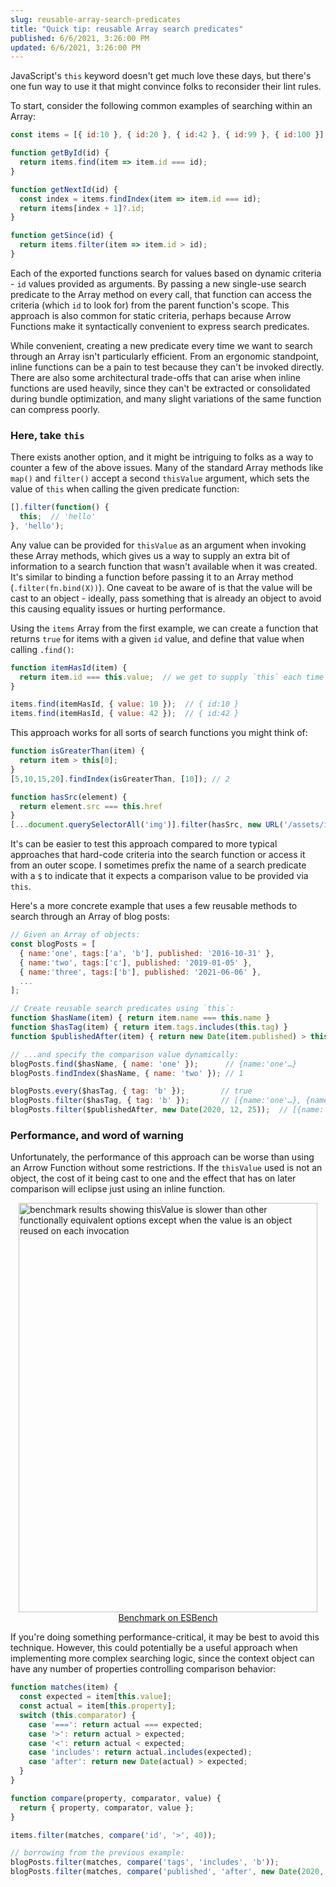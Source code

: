 ```yaml
---
slug: reusable-array-search-predicates
title: "Quick tip: reusable Array search predicates"
published: 6/6/2021, 3:26:00 PM
updated: 6/6/2021, 3:26:00 PM
---
```


JavaScript's `this` keyword doesn't get much love these days, but there's one fun way to use it that might convince folks to reconsider their lint rules.

To start, consider the following common examples of searching within an Array:

```js
const items = [{ id:10 }, { id:20 }, { id:42 }, { id:99 }, { id:100 }];

function getById(id) {
  return items.find(item => item.id === id);
}

function getNextId(id) {
  const index = items.findIndex(item => item.id === id);
  return items[index + 1]?.id;
}

function getSince(id) {
  return items.filter(item => item.id > id);
}
```

Each of the exported functions search for values based on dynamic criteria - `id` values provided as arguments.
By passing a new single-use search predicate to the Array method on every call, that function can access the criteria (which `id` to look for) from the parent function's scope.
This approach is also common for static criteria, perhaps because Arrow Functions make it syntactically convenient to express search predicates.

While convenient, creating a new predicate every time we want to search through an Array isn't particularly efficient.
From an ergonomic standpoint, inline functions can be a pain to test because they can't be invoked directly.
There are also some architectural trade-offs that can arise when inline functions are used heavily, since they can't be extracted or consolidated during bundle optimization, and many slight variations of the same function can compress poorly.

### Here, take `this`

There exists another option, and it might be intriguing to folks as a way to counter a few of the above issues.
Many of the standard Array methods like `map()` and `filter()` accept a second `thisValue` argument, which sets the value of `this` when calling the given predicate function:

```js
[].filter(function() {
  this;  // 'hello'
}, 'hello');
```

Any value can be provided for `thisValue` as an argument when invoking these Array methods, which gives us a way to supply an extra bit of information to a search function that wasn't available when it was created.
It's similar to binding a function before passing it to an Array method (`.filter(fn.bind(X))`).
One caveat to be aware of is that the value will be cast to an object - ideally, pass something that is already an object to avoid this causing equality issues or hurting performance.

Using the `items` Array from the first example, we can create a function that returns `true` for items with a given `id` value, and define that value when calling `.find()`:

```js
function itemHasId(item) {
  return item.id === this.value;  // we get to supply `this` each time we call find()
}

items.find(itemHasId, { value: 10 });  // { id:10 }
items.find(itemHasId, { value: 42 });  // { id:42 }
```

This approach works for all sorts of search functions you might think of:

```js
function isGreaterThan(item) {
  return item > this[0];
}
[5,10,15,20].findIndex(isGreaterThan, [10]); // 2

function hasSrc(element) {
  return element.src === this.href
}
[...document.querySelectorAll('img')].filter(hasSrc, new URL('/assets/icon.png', location.href));
```

It's can be easier to test this approach compared to more typical approaches that hard-code criteria into the search function or access it from an outer scope. I sometimes prefix the name of a search predicate with a `$` to indicate that it expects a comparison value to be provided via `this`.

Here's a more concrete example that uses a few reusable methods to search through an Array of blog posts:

```js
// Given an Array of objects:
const blogPosts = [
  { name:'one', tags:['a', 'b'], published: '2016-10-31' },
  { name:'two', tags:['c'], published: '2019-01-05' },
  { name:'three', tags:['b'], published: '2021-06-06' },
  ...
];

// Create reusable search predicates using `this`:
function $hasName(item) { return item.name === this.name }
function $hasTag(item) { return item.tags.includes(this.tag) }
function $publishedAfter(item) { return new Date(item.published) > this }

// ...and specify the comparison value dynamically:
blogPosts.find($hasName, { name: 'one' });      // {name:'one'…}
blogPosts.findIndex($hasName, { name: 'two' }); // 1

blogPosts.every($hasTag, { tag: 'b' });        // true
blogPosts.filter($hasTag, { tag: 'b' });       // [{name:'one'…}, {name:'three'…}]
blogPosts.filter($publishedAfter, new Date(2020, 12, 25));  // [{name:'three'…}]
```

### Performance, and word of warning

Unfortunately, the performance of this approach can be worse than using an Arrow Function without some restrictions. If the `thisValue` used is not an object, the cost of it being cast to one and the effect that has on later comparison will eclipse just using an inline function.

<img width="478" height="655" src="https://i.imgur.com/KQ4687e.png" alt="benchmark results showing thisValue is slower than other functionally equivalent options except when the value is an object reused on each invocation" style="display:block; margin:auto;">

<div style="text-align:center;">
  <a href="https://esbench.com/bench/60bd52876c89f600a5700cd1" target="_blank">Benchmark on ESBench</a>
</div>

If you're doing something performance-critical, it may be best to avoid this technique. However, this could potentially be a useful approach when implementing more complex searching logic, since the context object can have any number of properties controlling comparison behavior:

```js
function matches(item) {
  const expected = item[this.value];
  const actual = item[this.property];
  switch (this.comparator) {
    case '===': return actual === expected;
    case '>': return actual > expected;
    case '<': return actual < expected;
    case 'includes': return actual.includes(expected);
    case 'after': return new Date(actual) > expected;
  }
}

function compare(property, comparator, value) {
  return { property, comparator, value };
}

items.filter(matches, compare('id', '>', 40));

// borrowing from the previous example:
blogPosts.filter(matches, compare('tags', 'includes', 'b'));
blogPosts.filter(matches, compare('published', 'after', new Date(2020, 12, 15)));
```
